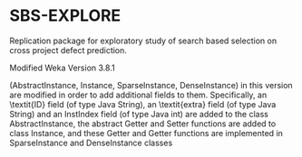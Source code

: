# SBS-EXPLORE
Replication package for exploratory study of search based selection on cross project defect prediction. 



Modified Weka Version 3.8.1

(AbstractInstance, Instance, SparseInstance, DenseInstance) in this version are modified in order to add additional fields to them. Specifically, an \textit{ID} field (of type Java String), an \textit{extra} field (of type Java String) and an InstIndex field (of type Java int) are added to the class AbstractInstance, the abstract Getter and Setter functions are added to class Instance, and these Getter and Getter functions are implemented in SparseInstance and DenseInstance classes

